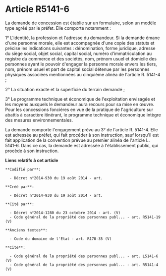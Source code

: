 # Article R5141-6

La demande de concession est établie sur un formulaire, selon un modèle type agréé par le préfet. Elle comporte notamment : 

1° L'identité, la profession et l'adresse du demandeur. Si la demande émane d'une personne morale, elle est accompagnée d'une
copie des statuts et précise les indications suivantes : dénomination, forme juridique, adresse du siège social, objet
social, capital social, numéro d'immatriculation au registre du commerce et des sociétés, nom, prénom usuel et domicile des
personnes ayant le pouvoir d'engager la personne morale envers les tiers, nom, prénom usuel et part de capital social détenue
par les personnes physiques associées mentionnées au cinquième alinéa de l'article R. 5141-4 ; 

2° La situation exacte et la superficie du terrain demandé ; 

3° Le programme technique et économique de l'exploitation envisagée et les moyens auxquels le demandeur aura recours pour sa
mise en œuvre. Pour les concessions foncières en vue de la pratique de l'agriculture sur abattis à caractère itinérant, le
programme technique et économique intègre des mesures environnementales. 

La demande comporte l'engagement prévu au 3° de l'article R. 5141-4. Elle est adressée au préfet, qui fait procéder à son
instruction, sauf lorsqu'il est fait application de la convention prévue au premier alinéa de l'article L. 5141-6. Dans ce
cas, la demande est adressée à l'établissement public, qui procède à son instruction.

**Liens relatifs à cet article**

	**Codifié par**:

	  - Décret n°2014-930 du 19 août 2014 - art.

	**Créé par**:

	  - Décret n°2014-930 du 19 août 2014 - art.

	**Cité par**:

	  - Décret n°2014-1280 du 23 octobre 2014 - art. (V)
	  - Code général de la propriété des personnes publ... - art. R5141-19 (V)

	**Anciens textes**:

	  - Code du domaine de l'Etat - art. R170-35 (V)

	**Cite**:

	  - Code général de la propriété des personnes publ... - art. L5141-6 (V)
	  - Code général de la propriété des personnes publ... - art. R5141-4 (V)
